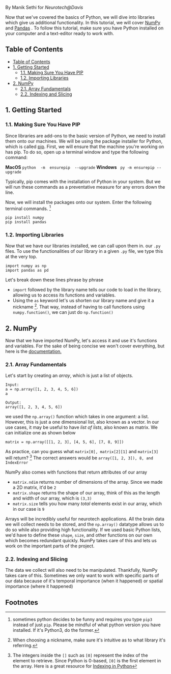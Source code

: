 By Manik Sethi for *Neurotech@Davis*

Now that we've covered the basics of Python, we will dive into libraries which give us additional functionality. In this tutorial, we will cover [NumPy](https://numpy.org/doc/) and [Pandas](https://pandas.pydata.org/) . To follow this tutorial, make sure you have Python installed on your computer and a text-editor ready to work with.

## Table of Contents
- [Table of Contents](#table-of-contents)
- [1. Getting Started](#getting-started)
	- [1.1. Making Sure You Have PIP](#making-sure-you-have-pip)
	- [1.2. Importing Libraries](#importing-libraries)
- [2. NumPy](#numpy)
	- [2.1. Array Fundamentals](#array-fundamentals)
	- [2.2. Indexing and Slicing](#indexing-and-slicing)


## 1. Getting Started
### 1.1. Making Sure You Have PIP
Since libraries are add-ons to the basic version of Python, we need to install them onto our machines. We will be using the package installer for Python, which is called [pip](https://pip.pypa.io/en/stable/). First, we will ensure that the machine you're working on has pip. To do so, open up a terminal window and type the following command:

**MacOS**
`python  -m  ensurepip  --upgrade`
**Windows**
` py -m ensurepip --upgrade`

Typically, pip comes with the installation of Python in your system. But we will run these commands as a preventative measure for any errors down the line.

Now, we will install the packages onto our system. Enter the following terminal commands. [^1]

```
pip install numpy
pip install pandas
```
### 1.2. Importing Libraries
Now that we have our libraries installed, we can call upon them in. our `.py` files. To use the functionalities of our library in a given `.py` file, we type this at the very top.

```
import numpy as np
import pandas as pd
```
Let's break down these lines phrase by phrase
- `import` followed by the library name tells our code to load in the library, allowing us to access its functions and variables. 
- Using the `as` keyword let's us shorten our library name and give it a nickname [^2]. That way, instead of having to call functions using `numpy.function()`, we can just do `np.function()`
## 2. NumPy
Now that we have imported NumPy, let's access it and use it's functions and variables. For the sake of being concise we won't cover everything, but here is the [documentation.](https://numpy.org/doc/2.0/user/absolute_beginners.html)

### 2.1. Array Fundamentals
Let's start by creating an *array*, which is just a list of objects.
```
Input:
a = np.array([1, 2, 3, 4, 5, 6])
a
```
```
Output:
array([1, 2, 3, 4, 5, 6])
```
we used the `np.array()` function which takes in one argument: a list. However, this is just a one dimensional list, also known as a vector. In our use cases, it may be useful to have *list of lists*, also known as matrix. We can initialize one as shown below
```
matrix = np.array([[1, 2, 3], [4, 5, 6], [7, 8, 9]])
```
As practice, can you guess what `matrix[0], matrix[2][1]` and `matrix[3]` will return? [^3] The correct answers would be `array([1, 2, 3]), 8, and IndexError`

NumPy also comes with functions that return attributes of our array

- `matrix.ndim` returns number of dimensions of the array. Since we made a 2D matrix, it'd be `2`
- `matrix.shape` returns the shape of our array, think of this as the length and width of our array, which is `(3,3)`
- `matrix.size` tells you how many *total* elements exist in our array, which in our case is `9`

Arrays will be incredibly useful for neurotech applications. All the brain data we will collect needs to be stored, and the `np.array()` datatype allows us to do so while also providing high functionality. If we used basic Python lists, we'd have to define these `shape`, `size`, and other functions on our own which becomes redundant quickly. NumPy takes care of this and lets us work on the important parts of the project.
### 2.2. Indexing and Slicing

The data we collect will also need to be manipulated. Thankfully, NumPy takes care of this. Sometimes we only want to work with specific parts of our data because of it's temporal importance (when it happened) or spatial importance (where it happened)


## Footnotes
[^1]: sometimes python decides to be funny and requires you type `pip3` instead of just `pip`. Please be mindful of what python version you have installed. If it's Python3, do the former.
[^2]: When choosing a nickname, make sure it's intuitive as to what library it's referring.
[^3]: The integers inside the `[]` such as `[0]` represent the index of the element to retrieve. Since Python is 0-based, `[0]` is the first element in the array. Here is a great resource for [Indexing in Python](https://www.hackerearth.com/practice/notes/samarthbhargav/a-quick-intro-to-indexing-in-python/)
